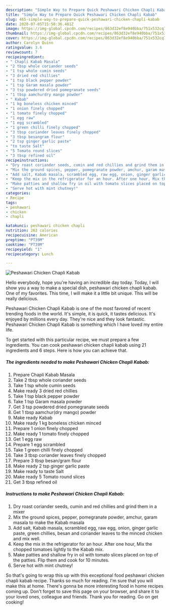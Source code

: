 ```yaml
---
description: "Simple Way to Prepare Quick Peshawari Chicken Chapli Kabab"
title: "Simple Way to Prepare Quick Peshawari Chicken Chapli Kabab"
slug: 465-simple-way-to-prepare-quick-peshawari-chicken-chapli-kabab
date: 2020-07-05T15:58:36.481Z
image: https://img-global.cpcdn.com/recipes/863d32ef8e940bba/751x532cq70/peshawari-chicken-chapli-kabab-recipe-main-photo.jpg
thumbnail: https://img-global.cpcdn.com/recipes/863d32ef8e940bba/751x532cq70/peshawari-chicken-chapli-kabab-recipe-main-photo.jpg
cover: https://img-global.cpcdn.com/recipes/863d32ef8e940bba/751x532cq70/peshawari-chicken-chapli-kabab-recipe-main-photo.jpg
author: Carolyn Quinn
ratingvalue: 3.6
reviewcount: 7
recipeingredient:
- " Chapli Kabab Masala"
- "2 tbsp whole coriander seeds"
- "1 tsp whole cumin seeds"
- "3 dried red chillies"
- "1 tsp black pepper powder"
- "1 tsp Garam masala powder"
- "3 tsp powdered dried pomegranate seeds"
- "1 tbsp aamchurdry mango powder"
- " Kabab"
- "1 kg boneless chicken minced"
- "1 onion finely chopped"
- "1 tomato finely chopped"
- "1 egg raw"
- "1 egg scrambled"
- "1 green chilli finely chopped"
- "3 tbsp coriander leaves finely chopped"
- "3 tbsp besangram flour"
- "2 tsp ginger garlic paste"
- "to taste Salt"
- "5 Tomato round slices"
- "3 tbsp refined oil"
recipeinstructions:
- "Dry roast coriander seeds, cumin and red chillies and grind them in a mixer"
- "Mix the ground spices, pepper, pomegranate powder, amchur, garam masala to make the Kabab masala"
- "Add salt, Kabab masala, scrambled egg, raw egg, onion, ginger garlic paste, green chillies, besan and coriander leaves to the minced chicken and mix well."
- "Keep the mix in the refrigerator for an hour. After one hour, Mix the chopped tomatoes lightly to the Kabab mix."
- "Make patties and shallow fry in oil with tomato slices placed on top of the patties. Flip them and cook for 10 minutes."
- "Serve hot with mint chutney!"
categories:
- Recipe
tags:
- peshawari
- chicken
- chapli

katakunci: peshawari chicken chapli 
nutrition: 263 calories
recipecuisine: American
preptime: "PT39M"
cooktime: "PT39M"
recipeyield: "1"
recipecategory: Lunch

---
```



![Peshawari Chicken Chapli Kabab](https://img-global.cpcdn.com/recipes/863d32ef8e940bba/751x532cq70/peshawari-chicken-chapli-kabab-recipe-main-photo.jpg)

Hello everybody, hope you're having an incredible day today. Today, I will show you a way to make a special dish, peshawari chicken chapli kabab. One of my favorites. This time, I will make it a little bit unique. This will be really delicious.



Peshawari Chicken Chapli Kabab is one of the most favored of recent trending foods in the world. It's simple, it is quick, it tastes delicious. It's enjoyed by millions every day. They're nice and they look fantastic. Peshawari Chicken Chapli Kabab is something which I have loved my entire life.


To get started with this particular recipe, we must prepare a few ingredients. You can cook peshawari chicken chapli kabab using 21 ingredients and 6 steps. Here is how you can achieve that.

<!--inarticleads1-->

##### The ingredients needed to make Peshawari Chicken Chapli Kabab:

1. Prepare  Chapli Kabab Masala
1. Take 2 tbsp whole coriander seeds
1. Take 1 tsp whole cumin seeds
1. Make ready 3 dried red chillies
1. Take 1 tsp black pepper powder
1. Take 1 tsp Garam masala powder
1. Get 3 tsp powdered dried pomegranate seeds
1. Get 1 tbsp aamchur(dry mango) powder
1. Make ready  Kabab
1. Make ready 1 kg boneless chicken minced
1. Prepare 1 onion finely chopped
1. Make ready 1 tomato finely chopped
1. Get 1 egg raw
1. Prepare 1 egg scrambled
1. Take 1 green chilli finely chopped
1. Take 3 tbsp coriander leaves finely chopped
1. Prepare 3 tbsp besan/gram flour
1. Make ready 2 tsp ginger garlic paste
1. Make ready to taste Salt
1. Make ready 5 Tomato round slices
1. Get 3 tbsp refined oil




<!--inarticleads2-->

##### Instructions to make Peshawari Chicken Chapli Kabab:

1. Dry roast coriander seeds, cumin and red chillies and grind them in a mixer
1. Mix the ground spices, pepper, pomegranate powder, amchur, garam masala to make the Kabab masala
1. Add salt, Kabab masala, scrambled egg, raw egg, onion, ginger garlic paste, green chillies, besan and coriander leaves to the minced chicken and mix well.
1. Keep the mix in the refrigerator for an hour. After one hour, Mix the chopped tomatoes lightly to the Kabab mix.
1. Make patties and shallow fry in oil with tomato slices placed on top of the patties. Flip them and cook for 10 minutes.
1. Serve hot with mint chutney!




So that's going to wrap this up with this exceptional food peshawari chicken chapli kabab recipe. Thanks so much for reading. I'm sure that you will make this at home. There's gonna be more interesting food in home recipes coming up. Don't forget to save this page on your browser, and share it to your loved ones, colleague and friends. Thank you for reading. Go on get cooking!
